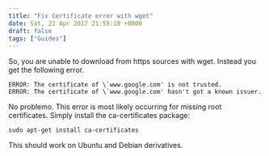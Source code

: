 ```yaml
---
title: "Fix Certificate error with wget"
date: Sat, 22 Apr 2017 21:55:18 +0000
draft: false
tags: ["Guides"]
---
```


So, you are unable to download from https sources with wget. Instead you get the following error.

```
ERROR: The certificate of \`www.google.com' is not trusted.
ERROR: The certificate of \`www.google.com' hasn't got a known issuer.
```

No problemo. This error is most likely occurring for missing root certificates. Simply install the ca-certificates package:

```
sudo apt-get install ca-certificates
```

This should work on Ubuntu and Debian derivatives.
